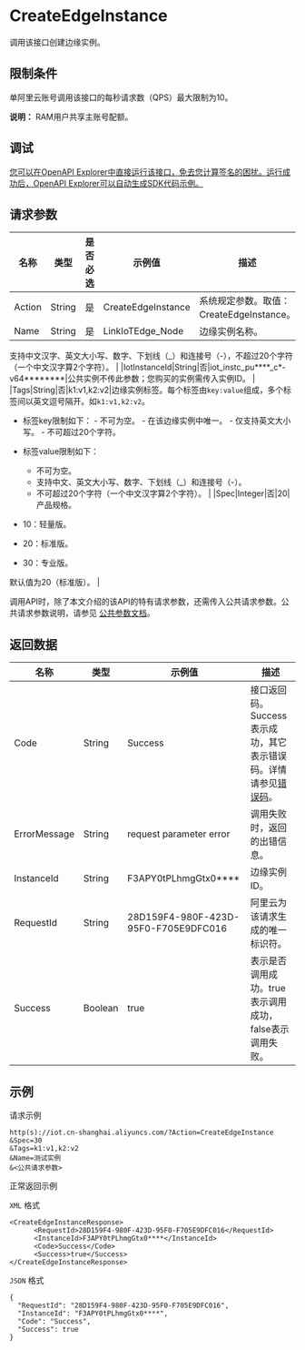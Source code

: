 # CreateEdgeInstance

调用该接口创建边缘实例。

## 限制条件

单阿里云账号调用该接口的每秒请求数（QPS）最大限制为10。

**说明：** RAM用户共享主账号配额。

## 调试

[您可以在OpenAPI Explorer中直接运行该接口，免去您计算签名的困扰。运行成功后，OpenAPI Explorer可以自动生成SDK代码示例。](https://api.aliyun.com/#product=Iot&api=CreateEdgeInstance&type=RPC&version=2018-01-20)

## 请求参数

|名称|类型|是否必选|示例值|描述|
|--|--|----|---|--|
|Action|String|是|CreateEdgeInstance|系统规定参数。取值：CreateEdgeInstance。 |
|Name|String|是|LinkIoTEdge\_Node|边缘实例名称。

 支持中文汉字、英文大小写、数字、下划线（\_）和连接号（-），不超过20个字符（一个中文汉字算2个字符）。 |
|IotInstanceId|String|否|iot\_instc\_pu\*\*\*\*\_c\*-v64\*\*\*\*\*\*\*\*|公共实例不传此参数；您购买的实例需传入实例ID。 |
|Tags|String|否|k1:v1,k2:v2|边缘实例标签。每个标签由`key:value`组成，多个标签间以英文逗号隔开。如`k1:v1,k2:v2`。

 -   标签key限制如下：
    -   不可为空。
    -   在该边缘实例中唯一。
    -   仅支持英文大小写。
    -   不可超过20个字符。
-   标签value限制如下：
    -   不可为空。
    -   支持中文、英文大小写、数字、下划线（\_）和连接号（-）。
    -   不可超过20个字符（一个中文汉字算2个字符）。 |
|Spec|Integer|否|20|产品规格。

 -   10：轻量版。
-   20：标准版。
-   30：专业版。

 默认值为20（标准版）。 |

调用API时，除了本文介绍的该API的特有请求参数，还需传入公共请求参数。公共请求参数说明，请参见 [公共参数文档](~~30561~~)。

## 返回数据

|名称|类型|示例值|描述|
|--|--|---|--|
|Code|String|Success|接口返回码。Success表示成功，其它表示错误码。详情请参见[错误码](~~135200~~)。 |
|ErrorMessage|String|request parameter error|调用失败时，返回的出错信息。 |
|InstanceId|String|F3APY0tPLhmgGtx0\*\*\*\*|边缘实例ID。 |
|RequestId|String|28D159F4-980F-423D-95F0-F705E9DFC016|阿里云为该请求生成的唯一标识符。 |
|Success|Boolean|true|表示是否调用成功。true表示调用成功，false表示调用失败。 |

## 示例

请求示例

```
http(s)://iot.cn-shanghai.aliyuncs.com/?Action=CreateEdgeInstance
&Spec=30
&Tags=k1:v1,k2:v2
&Name=测试实例
&<公共请求参数>
```

正常返回示例

`XML` 格式

```
<CreateEdgeInstanceResponse>
      <RequestId>28D159F4-980F-423D-95F0-F705E9DFC016</RequestId>
      <InstanceId>F3APY0tPLhmgGtx0****</InstanceId>
      <Code>Success</Code>
      <Success>true</Success>
</CreateEdgeInstanceResponse>
```

`JSON` 格式

```
{
  "RequestId": "28D159F4-980F-423D-95F0-F705E9DFC016",
  "InstanceId": "F3APY0tPLhmgGtx0****",
  "Code": "Success",
  "Success": true
}
```

